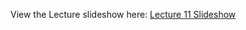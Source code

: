 View the Lecture slideshow here: [Lecture 11 Slideshow](https://gitpitch.com/CWRU-EECS301/Documentation/master?p=/Lectures/Lecture11)
